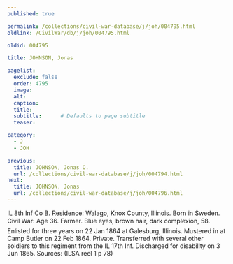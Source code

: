 ```yaml
---
published: true

permalink: /collections/civil-war-database/j/joh/004795.html
oldlink: /CivilWar/db/j/joh/004795.html

oldid: 004795

title: JOHNSON, Jonas

pagelist:
  exclude: false
  order: 4795
  image: 
  alt:
  caption:
  title:
  subtitle:      # Defaults to page subtitle
  teaser:

category: 
  - J 
  - JOH

previous:
  title: JOHNSON, Jonas O.
  url: /collections/civil-war-database/j/joh/004794.html  
next:
  title: JOHNSON, Jonas
  url: /collections/civil-war-database/j/joh/004796.html   
---
```

IL 8th Inf Co B. Residence: Walago, Knox County, Illinois. Born in Sweden. Civil War: Age 36. Farmer. Blue eyes, brown hair, dark complexion, 5&#146;8&#146;. Enlisted for three years on 22 Jan 1864 at Galesburg, Illinois. Mustered in at Camp Butler on 22 Feb 1864. Private. Transferred with several other soldiers to this regiment from the IL 17th Inf. Discharged for disability on 3 Jun 1865. Sources: (ILSA reel 1 p 78)